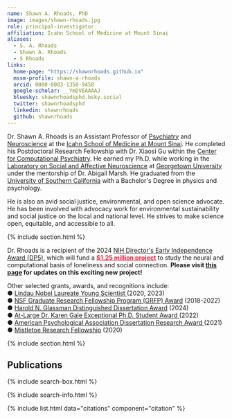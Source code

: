 ```yaml
---
name: Shawn A. Rhoads, PhD
image: images/shawn-rhoads.jpg
role: principal-investigator
affiliation: Icahn School of Medicine at Mount Sinai
aliases:
  - S. A. Rhoads
  - Shawn A. Rhoads
  - S Rhoads
links:
  home-page: "https://shawnrhoads.github.io"
  mssm-profile: shawn-a-rhoads
  orcid: 0000-0003-1350-9458
  google-scholar: __YmDVEAAAAJ
  bluesky: shawnrhoadsphd.bsky.social
  twitter: shawnrhoadsphd
  linkedin: shawnrhoads
  github: shawnrhoads
---
```


Dr. Shawn A. Rhoads is an Assistant Professor of <a target="_blank" rel="noopener noreferrer" href="https://icahn.mssm.edu/about/departments-offices/psychiatry">Psychiatry</a> and <a target="_blank" rel="noopener noreferrer" href="https://icahn.mssm.edu/about/departments-offices/neuroscience">Neuroscience</a> at the <a target="_blank" rel="noopener noreferrer" href="https://icahn.mssm.edu">Icahn School of Medicine at Mount Sinai</a>. He completed his Postdoctoral Research Fellowship with Dr. Xiaosi Gu within the <a target="_blank" rel="noopener noreferrer" href="https://www.neurocpu.org/">Center for Computational Psychiatry</a>. He earned my Ph.D. while working in the <a target="_blank" rel="noopener noreferrer" href="https://abigailmarsh.com/lab/">Laboratory on Social and Affective Neuroscience</a> at <a target="_blank" rel="noopener noreferrer" href="https://georgetown.edu/">Georgetown University</a> under the mentorship of Dr. Abigail Marsh. He graduated from the <a target="_blank" rel="noopener noreferrer" href="https://usc.edu/">University of Southern California</a> with a Bachelor's Degree in physics and psychology.

He is also an avid social justice, environmental, and open science advocate. He has been involved with advocacy work for environmental sustainability and social justice on the local and national level. He strives to make science open, equitable, and accessible to all.

{% include section.html %}

Dr. Rhoads is a recipient of the 2024 <a target="_blank" rel="noopener noreferrer" href="https://commonfund.nih.gov/highrisk/highlights/nih-award-over-207-million-support-highly-innovative-biomedical-and-behavioral">NIH Director's Early Independence Award (DP5)</a>, which will fund a <b style="color:#EF233C"><u>$1.25 million project</u></b> to study the neural and computational basis of loneliness and social connection. <strong>Please visit <a target="_blank" rel="noopener noreferrer" href="../contact">this page</a> for updates on this exciting new project!</strong>

Other selected grants, awards, and recognitions include:
<br>&#x25cf; <a target="_blank" rel="noopener noreferrer" href="https://www.lindau-nobel.org/young-scientists/">Lindau Nobel Laureate Young Scientist </a> (2020, 2023)
<br>&#x25cf; <a target="_blank" rel="noopener noreferrer" href="https://www.nsfgrfp.org/">NSF Graduate Research Fellowship Program (GRFP) Award</a> (2018-2022)
<br>&#x25cf; <a target="_blank" rel="noopener noreferrer" href="https://grad.georgetown.edu/fellowships-and-awards/glassman-awards/">Harold N. Glassman Distinguished Dissertation Award</a> (2024)
<br>&#x25cf; <a target="_blank" rel="noopener noreferrer" href="https://grad.georgetown.edu/student-life/grad-student-awards/">At-Large Dr. Karen Gale Exceptional Ph.D. Student Award </a> (2022)
<br>&#x25cf; <a target="_blank" rel="noopener noreferrer" href="https://www.apa.org/about/awards/scidir-dissertre">American Psychological Association Dissertation Research Award </a> (2021)
<br>&#x25cf; <a target="_blank" rel="noopener noreferrer" href="https://www.momentalfound.org/mistletoe-research-fellowship">Mistletoe Research Fellowship</a> (2020)

{% include section.html %}

## Publications

{% include search-box.html %}

{% include search-info.html %}

{% include list.html data="citations" component="citation" %}
